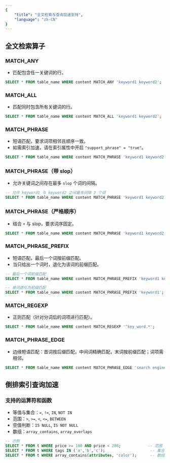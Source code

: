 ```yaml
---
{
    "title": "全文检索与查询加速支持",
    "language": "zh-CN"
}
---
```


## 全文检索算子

### MATCH_ANY
- 匹配包含任一关键词的行。
```sql
SELECT * FROM table_name WHERE content MATCH_ANY 'keyword1 keyword2';
```

### MATCH_ALL
- 匹配同时包含所有关键词的行。
```sql
SELECT * FROM table_name WHERE content MATCH_ALL 'keyword1 keyword2';
```

### MATCH_PHRASE
- 短语匹配，要求词项相邻且顺序一致。
- 如需索引加速，请在索引属性中开启 `"support_phrase" = "true"`。
```sql
SELECT * FROM table_name WHERE content MATCH_PHRASE 'keyword1 keyword2';
```

### MATCH_PHRASE（带 slop）
- 允许关键词之间存在最多 `slop` 个词的间隔。
```sql
-- 允许 keyword1 与 keyword2 之间最多间隔 3 个词
SELECT * FROM table_name WHERE content MATCH_PHRASE 'keyword1 keyword2 ~3';
```

### MATCH_PHRASE（严格顺序）
- 结合 `+` 与 slop，要求词序固定。
```sql
SELECT * FROM table_name WHERE content MATCH_PHRASE 'keyword1 keyword2 ~3+';
```

### MATCH_PHRASE_PREFIX
- 短语匹配，最后一个词按前缀匹配。
- 当只给出一个词时，退化为该词的前缀匹配。
```sql
-- 最后一个词前缀匹配
SELECT * FROM table_name WHERE content MATCH_PHRASE_PREFIX 'keyword1 key';

-- 单词退化为前缀匹配
SELECT * FROM table_name WHERE content MATCH_PHRASE_PREFIX 'keyword1';
```

### MATCH_REGEXP
- 正则匹配（针对分词后的词项进行匹配）。
```sql
SELECT * FROM table_name WHERE content MATCH_REGEXP '^key_word.*';
```

### MATCH_PHRASE_EDGE
- 边缘短语匹配：首词按后缀匹配，中间词精确匹配，末词按前缀匹配；词项需相邻。
```sql
SELECT * FROM table_name WHERE content MATCH_PHRASE_EDGE 'search engine optim';
```

## 倒排索引查询加速

### 支持的运算符和函数

- 等值与集合：`=`, `!=`, `IN`, `NOT IN`
- 范围：`>`, `>=`, `<`, `<=`, `BETWEEN`
- 空值判断：`IS NULL`, `IS NOT NULL`
- 数组：`array_contains`, `array_overlaps`

```sql
-- 示例
SELECT * FROM t WHERE price >= 100 AND price < 200;            -- 范围
SELECT * FROM t WHERE tags IN ('a','b','c');                    -- 集合
SELECT * FROM t WHERE array_contains(attributes, 'color');      -- 数组
```
